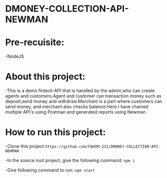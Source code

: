 # DMONEY-COLLECTION-API-NEWMAN

# Pre-recuisite:
  -NodeJS
  
# About this project:
 -This is a demo fintech API that is handled by the admin,who can create agents and customers.Agent and customer can transaction money such as deposit,send money and withdraw.Merchant is a part where customers can send money, and merchant also checks balance.Here I have chained multiple API's using Postman and generated reports using Newman.
  
# How to run this project:
  -Clone this project 
  ```https://github.com/FAHIM-231/DMONEY-COLLECTION-API-NEWMAN```
  
  -In the source root project, give the following command:
  ```npm i```
  
  -Give following command to run: 
  ```npm start```
